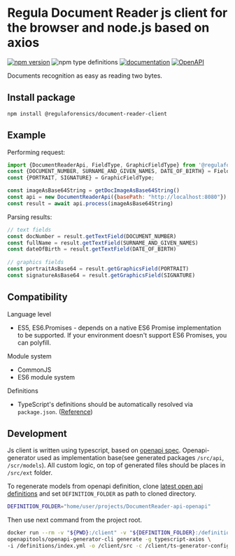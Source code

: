 # Regula Document Reader js client for the browser and node.js based on axios

[![npm version](https://img.shields.io/npm/v/@regulaforensics/document-reader-client?color=yellow&style=flat-square)](https://www.npmjs.org/package/@regulaforensics/document-reader-client)
![npm type definitions](https://img.shields.io/npm/types/typescript?style=flat-square&collor=858df6)
[![documentation](https://img.shields.io/badge/docs-en-f6858d?style=flat-square)](https://support.regulaforensics.com/hc/en-us/articles/115000916306-Documentation)
[![OpenAPI](https://img.shields.io/badge/OpenAPI-defs-0a8c42?style=flat-square)](https://github.com/regulaforensics/DocumentReader-api-openapi)


Documents recognition as easy as reading two bytes.

## Install package

```
npm install @regulaforensics/document-reader-client
```
## Example

Performing request:
```js
import {DocumentReaderApi, FieldType, GraphicFieldType} from '@regulaforensics/document-reader-client'
const {DOCUMENT_NUMBER, SURNAME_AND_GIVEN_NAMES, DATE_OF_BIRTH} = FieldType;
const {PORTRAIT, SIGNATURE} = GraphicFieldType;

const imageAsBase64String = getDocImageAsBase64String()
const api = new DocumentReaderApi({basePath: "http://localhost:8080"});
const result = await api.process(imageAsBase64String)
```

Parsing results:
```js
// text fields
const docNumber = result.getTextField(DOCUMENT_NUMBER)
const fullName = result.getTextField(SURNAME_AND_GIVEN_NAMES)
const dateOfBirth = result.getTextField(DATE_OF_BIRTH)
    
// graphics fields
const portraitAsBase64 = result.getGraphicsField(PORTRAIT)
const signatureAsBase64 = result.getGraphicsField(SIGNATURE)
```
## Compatibility

Language level
* ES5, ES6.Promises - depends on a native ES6 Promise implementation to be supported. If your environment doesn't support ES6 Promises, you can polyfill.

Module system
* CommonJS
* ES6 module system

Definitions
* TypeScript's definitions should be automatically resolved via `package.json`. ([Reference](http://www.typescriptlang.org/docs/handbook/typings-for-npm-packages.html))

## Development

Js client is written using typescript, based on [openapi spec](https://github.com/regulaforensics/DocumentReader-api-openapi). 
Openapi-generator used as implementation base(see generated packages `/src/api`, `/scr/models`). 
All custom logic, on top of generated files should be places in `/src/ext` folder.

To regenerate models from openapi definition, 
clone [latest open api definitions](https://github.com/regulaforensics/DocumentReader-api-openapi)
and set `DEFINITION_FOLDER` as path to cloned directory.
```bash
DEFINITION_FOLDER="home/user/projects/DocumentReader-api-openapi"
```
Then use next command from the project root.
```bash
docker run --rm -v "${PWD}:/client" -v "${DEFINITION_FOLDER}:/definitions" \
openapitools/openapi-generator-cli generate -g typescript-axios \
-i /definitions/index.yml -o /client/src -c /client/ts-generator-config.json
```
